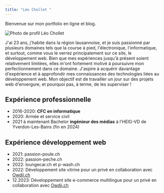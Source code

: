 ```yaml
---
title: "Léo Chollet "
---
```


Bienvenue sur mon portfolio en ligne et blog.

![Photo de profil Léo Chollet](https://lchollet.github.io/lchollet/images/profil1.jpeg)

J'ai 23 ans, j'habite dans la région lausannoise, et je suis passionné par plusieurs domaines tels que la course à pied, l'électronique, l'informatique, et surtout, comme vous le verrez principalement sur ce site, le développement web. Bien que mes expériences jusqu'à présent soient relativement limitées, elles m'ont fortement motivé à poursuivre mon perfectionnement dans ce domaine. J'aspire à acquérir davantage d'expérience et à approfondir mes connaissances des technologies liées au développement web. Mon objectif est de travailler un jour sur des projets web d'envergure, et pourquoi pas, à terme, de les superviser !

## Expérience professionnelle

- 2016-2020: **CFC en informatique**
- 2020: Armée et service civil
- 2021 à maintenant Bachelor **ingénieur des médias** à l'HEIG-VD de Yverdon-Les-Bains (fin en 2024)

## Expérience développement web
- 2021: passion-poule.ch
- 2022: passion-peche.ch
- 2022: loungecar.ch et p-wash.ch
- 2022: Développement site vitrine pour un privé en collaboration avec [Owdji.ch](https://Owdji.ch)
- 12.2023: Développement site e-commerce multilingue pour un privé en collaboration avec [Owdji.ch](https://Owdji.ch)